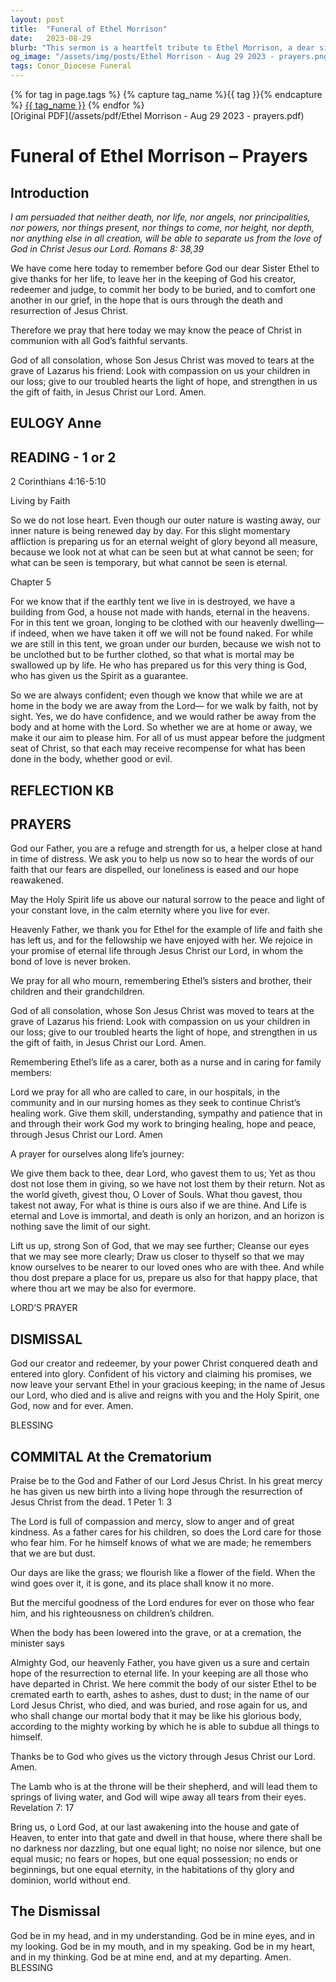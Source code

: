 ```yaml
---
layout: post
title:  "Funeral of Ethel Morrison"
date:   2023-08-29
blurb: "This sermon is a heartfelt tribute to Ethel Morrison, a dear sister in faith. It reflects on the eternal nature of life and the unending love of God, as expressed through the life and death of Ethel. The sermon also includes prayers for those who mourn and for all who are called to care, in our hospitals, in the community, and in our nursing homes."
og_image: "/assets/img/posts/Ethel Morrison - Aug 29 2023 - prayers.png"
tags: Conor_Diocese Funeral
---    
```

<div class="tag-pills">
  {% for tag in page.tags %}
    {% capture tag_name %}{{ tag }}{% endcapture %}
    <a href="{{ site.baseurl }}/tag/{{ tag_name }}" class="tag-pill">{{ tag_name }}</a>
  {% endfor %}
</div>
[Original PDF](/assets/pdf/Ethel Morrison - Aug 29 2023 - prayers.pdf)

# Funeral of Ethel Morrison – Prayers

## Introduction

*I am persuaded that neither death, nor life,
nor angels, nor principalities,
nor powers, nor things present, nor things to come,
nor height, nor depth, nor anything else in all creation,
will be able to separate us from the love of God in Christ Jesus our Lord.
Romans 8: 38,39*

We have come here today to remember before God our dear Sister Ethel to give
thanks for her life, to leave her in the keeping of God his creator, redeemer and
judge, to commit her body to be buried, and to comfort one another in our grief,
in the hope that is ours through the death and resurrection of Jesus Christ.

Therefore we pray that here today we may know the peace of Christ in
communion with all God’s faithful servants.

God of all consolation,
whose Son Jesus Christ was moved to tears
at the grave of Lazarus his friend:
Look with compassion on us your children in our loss;
give to our troubled hearts the light of hope,
and strengthen in us the gift of faith,
in Jesus Christ our Lord. Amen.

## EULOGY Anne

## READING - 1 or 2

2 Corinthians 4:16-5:10

Living by Faith

So we do not lose heart. Even though our outer nature is wasting away, our inner nature is being renewed
day by day. For this slight momentary affliction is preparing us for an eternal weight of glory beyond all
measure, because we look not at what can be seen but at what cannot be seen; for what can be seen is
temporary, but what cannot be seen is eternal.

Chapter 5

For we know that if the earthly tent we live in is destroyed, we have a building from God, a house not
made with hands, eternal in the heavens. For in this tent we groan, longing to be clothed with our
heavenly dwelling— if indeed, when we have taken it off we will not be found naked. For while we are
still in this tent, we groan under our burden, because we wish not to be unclothed but to be further
clothed, so that what is mortal may be swallowed up by life. He who has prepared us for this very thing is
God, who has given us the Spirit as a guarantee.

So we are always confident; even though we know that while we are at home in the body we are away
from the Lord— for we walk by faith, not by sight. Yes, we do have confidence, and we would rather be
away from the body and at home with the Lord. So whether we are at home or away, we make it our aim
to please him. For all of us must appear before the judgment seat of Christ, so that each may receive
recompense for what has been done in the body, whether good or evil.

## REFLECTION KB

## PRAYERS

God our Father, you are a refuge and strength for us,
a helper close at hand in time of distress.
We ask you to help us now so to hear the words of our faith
that our fears are dispelled,
our loneliness is eased
and our hope reawakened.

May the Holy Spirit life us above our natural sorrow
to the peace and light of your constant love,
in the calm eternity where you live for ever.

Heavenly Father,
we thank you for Ethel
for the example of life and faith she has left us,
and for the fellowship we have enjoyed with her.
We rejoice in your promise of eternal life
through Jesus Christ our Lord,
in whom the bond of love is never broken.

We pray for all who mourn, remembering Ethel’s sisters and brother, their children and
their grandchildren.

God of all consolation,
whose Son Jesus Christ was moved to tears
at the grave of Lazarus his friend:
Look with compassion on us your children in our loss;
give to our troubled hearts the light of hope,
and strengthen in us the gift of faith,
in Jesus Christ our Lord. Amen.

Remembering Ethel’s life as a carer, both as a nurse and in caring for family members:

Lord we pray for all who are called to care, in our hospitals, in the community and in our
nursing homes as they seek to continue Christ’s healing work.
Give them skill, understanding, sympathy and patience that in and through their work God
my work to bringing healing, hope and peace,
through Jesus Christ our Lord. Amen

A prayer for ourselves along life’s journey:

We give them back to thee, dear Lord, who gavest them to us;
Yet as thou dost not lose them in giving, so we have not lost them by their return.
Not as the world giveth, givest thou, O Lover of Souls.
What thou gavest, thou takest not away,
For what is thine is ours also if we are thine.
And Life is eternal and Love is immortal, and death is only an horizon, and an horizon is nothing save the
limit of our sight.

Lift us up, strong Son of God, that we may see further;
Cleanse our eyes that we may see more clearly;
Draw us closer to thyself so that we may know ourselves to be nearer to our loved ones who are with
thee.
And while thou dost prepare a place for us, prepare us also for that happy place, that where thou art we
may be also for evermore.

LORD’S PRAYER

## DISMISSAL

God our creator and redeemer,
by your power Christ conquered death and entered into glory.
Confident of his victory
and claiming his promises,
we now leave your servant Ethel in your gracious keeping;
in the name of Jesus our Lord,
who died and is alive
and reigns with you and the Holy Spirit,
one God, now and for ever. Amen.

BLESSING

## COMMITAL At the Crematorium

Praise be to the God and Father of our Lord Jesus Christ.
In his great mercy he has given us new birth into a living hope
through the resurrection of Jesus Christ from the dead. 1 Peter 1: 3

The Lord is full of compassion and mercy,
slow to anger and of great kindness.
As a father cares for his children,
so does the Lord care for those who fear him.
For he himself knows of what we are made;
he remembers that we are but dust.

Our days are like the grass;
we flourish like a flower of the field.
When the wind goes over it, it is gone,
and its place shall know it no more.

But the merciful goodness of the Lord endures for ever
on those who fear him,
and his righteousness on children’s children.

When the body has been lowered into the grave, or at a cremation, the minister
says

Almighty God, our heavenly Father,
you have given us a sure and certain hope
of the resurrection to eternal life.
In your keeping are all those who have departed in Christ.
We here commit the body of our sister Ethel to be cremated
earth to earth, ashes to ashes, dust to dust;
in the name of our Lord Jesus Christ,
who died, and was buried, and rose again for us,
and who shall change our mortal body
that it may be like his glorious body,
according to the mighty working
by which he is able to subdue all things to himself.

Thanks be to God who gives us the victory
through Jesus Christ our Lord. Amen.

The Lamb who is at the throne will be their shepherd, and will lead them to springs of
living water, and God will wipe away all tears from their eyes. Revelation 7: 17

Bring us, o Lord God, at our last awakening into the house and gate of Heaven, to enter
into that gate and dwell in that house, where there shall be no darkness nor dazzling, but
one equal light; no noise nor silence, but one equal music; no fears or hopes, but one equal
possession; no ends or beginnings, but one equal eternity, in the habitations of thy glory
and dominion, world without end.

## The Dismissal

God be in my head, and in my understanding.
God be in mine eyes, and in my looking.
God be in my mouth, and in my speaking.
God be in my heart, and in my thinking.
God be at mine end, and at my departing. Amen. BLESSING
